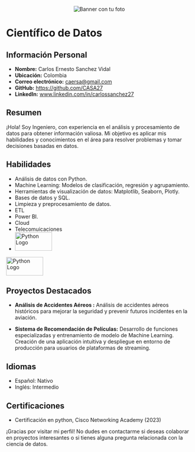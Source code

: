 <!-- Coloca la URL directa de tu imagen en el enlace de abajo -->
<p align="center">
    <img src="https://faltanescuelasencaba.files.wordpress.com/2017/06/machine-learning-2000x600.jpg" alt="Banner con tu foto">
</p>

# Científico de Datos

## Información Personal

- **Nombre:** Carlos Ernesto Sanchez Vidal
- **Ubicación:** Colombia
- **Correo electrónico:** caersa@gmail.com
- **GitHub:** https://github.com/CASA27
- **LinkedIn:** www.linkedin.com/in/carlossanchez27

## Resumen

¡Hola! Soy Ingeniero, con experiencia en el análisis y procesamiento de datos para obtener información valiosa. Mi objetivo es aplicar mis habilidades y conocimientos en el área para resolver problemas y tomar decisiones basadas en datos.

## Habilidades

- Análisis de datos con Python.
- Machine Learning: Modelos de clasificación, regresión y agrupamiento.
- Herramientas de visualización de datos: Matplotlib, Seaborn, Plotly.
- Bases de datos y SQL.
- Limpieza y preprocesamiento de datos.
- ETL
- Power BI.
- Cloud
- Telecomuicaciones
- <img src="https://jahazielponce.com/wp-content/uploads/python.png" alt="Python Logo" width="100" height="50">
<img src="https://www.hostingseguro.co/media/site/images/mysql-logo900.jpg" alt="Python Logo" width="100" height="50">

## Proyectos Destacados

- **Análisis de Accidentes Aéreos :** Análisis de accidentes aéreos históricos para mejorar la seguridad y prevenir futuros incidentes en la aviación.

- **Sistema de Recomendación de Películas:** Desarrollo de funciones especializadas y entrenamiento de modelo de Machine Learning. Creación de una aplicación intuitiva y despliegue en entorno de producción para usuarios de plataformas de streaming.

## Idiomas

- Español: Nativo
- Inglés: Intermedio

## Certificaciones

- Certificación en python, Cisco Networking Academy (2023)

¡Gracias por visitar mi perfil! No dudes en contactarme si deseas colaborar en proyectos interesantes o si tienes alguna pregunta relacionada con la ciencia de datos.


